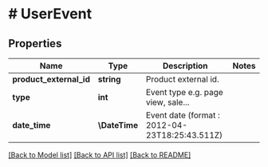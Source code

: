 # # UserEvent

## Properties

Name | Type | Description | Notes
------------ | ------------- | ------------- | -------------
**product_external_id** | **string** | Product external id. |
**type** | **int** | Event type e.g. page view, sale... |
**date_time** | **\DateTime** | Event date (format : 2012-04-23T18:25:43.511Z) |

[[Back to Model list]](../../README.md#models) [[Back to API list]](../../README.md#endpoints) [[Back to README]](../../README.md)
